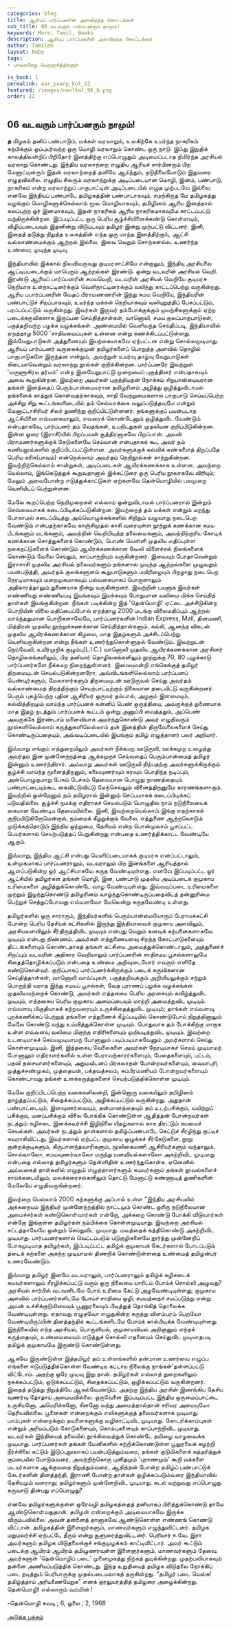 ```yaml
---
categories: blog
title: ஆரியப் பார்ப்பனரின் அளவிறந்த கொட்டங்கள்
sub_title: 06 ﻿வடவரும் பார்ப்பனரும் நாமும்!
keywords: More, Tamil, Books
description: ஆரியப் பார்ப்பனரின் அளவிறந்த கொட்டங்கள்
author: Tamilan
layout: Ruby
tags:
- பாவலரேறு பெருஞ்சித்திரனார் 

is_book: 1
permalink: aar_paarp_kot_12
featured: /images/noolkal_96_6.png
order: 12
---
```



## 06 ﻿வடவரும் பார்ப்பனரும் நாமும்!

**த** மிழகம் தனிப் பண்பாடும், மக்கள் வரலாறும், உலகிற்கே உயர்ந்த நாகரிகம் கற்பிக்கும் ஒப்புயர்வற்ற ஒரு மொழி வரலாறும் கொண்ட ஒரு நாடு. இஃது இறுதிக் காலத்திலன்றிப் பிறிதோர் இனத்திற்கு எப்பொழுதும் அடிமைப்படாத நிமிர்ந்த அரசியல் வரலாறு கொண்டது. இந்திய வரலாற்றை எழுதிய ஆரியச் சார்பினரும் பிற மேனாட்டினரும் இதன் வரலாற்றைத் தனியே ஆய்ந்தும், நடுநிலையோடும் இதுவரை எழுதவில்லை. எழுதிய சிலரும் வரலாற்றுக்கு அடிப்படையான மொழி, இனம், பண்பாடு, நாகரிகம் என்ற வரலாற்றுப் பாகுபாட்டின் அடிப்படையில் எழுத முற்படவே இல்லை; எனவே இந்தியப் பண்பாடே தமிழகத்தின் பண்பாடாகவும், சமற்கிருத மே தமிழகத்து வழங்கும் மொழிகளுக்கெல்லாம் மூல மொழியாகவும், தமிழினம் ஆரிய இனத்தால் கலப்புற்ற ஓர் இனமாகவும், இதன் நாகரிகம் ஆரிய நாகரிகமாகவுமே காட்டப்பட்டு வந்திருக்கின்றன. இப்படிப்பட்ட ஒரு பெரிய சூழ்ச்சியினைக்கண்டு கொள்ளவும், விழிப்படையவும் இதனின்று விடுபடவும் தமிழர் இன்று முற்பட்டு விட்டனர். இனி, இதைத் தடுத்து நிறுத்த உலகத்தின் எந்த ஒரு மாந்த இனத்திற்கும், ஆட்சி வல்லாண்மைக்கும் ஆற்றல் இல்லை. இவை வெறும் சொற்களல்ல. உணர்ந்த உண்மை; முடிந்த முடிவு.

இந்தியாவில் இக்கால் நிலவிவருவது குடியரசாட்சியே என்றாலும், இந்தியு அரசியலை ஆட்டிப்படைக்கும் மாபெரும் ஆற்றல்கள் இரண்டு. ஒன்று வடவரின் அரசியல் வெறி. இரண்டு ஆரியப் பார்ப்பனரின் சமயவெறி, வடவரின் அரசியல் வெறியே குடியரசு நெறியாக உள்நாட்டினர்க்கும் வெளிநாட்டினர்க்கும் வலிந்து காட்டப்பெற்று வருகின்றது. ஆரிய பபார்ப்பனரின் வேதப் பிராமணணரின் இந்து சமய வெறியே, இந்தியரின் பண்பாட்டுச் சிறப்பாகவும், உயர்ந்த மக்கள் நெறியாகவும் வலியுறுத்திப் பேசப்பட்டும், பரப்பப்பட்டும் வருகின்றது. இவர்கள் இருவர் தம்போக்குக்கும் முயற்சிகளுக்கும் ஏற்ற படைக்கருவிகளாக இருப்பன செய்தித்தாள்கள், வானொலி, சமய குலப்பாகுபாடுகள், பகுத்தறிவற்ற பழக்க வழக்கங்கள். அண்மையில் வெளிவந்த செய்திப்படி, இந்தியாவில் ஏறத்தாழ 5000 'சாதியமைப்புகள் உள்ளன என்று கணக்கிடப்பட்டுள்ளது. இவ்வேறுபாடுகள் அத்துணையும் இயற்கையாகவே ஏற்பட்டன என்று சொல்லமுடியாது. ஆரியப் பார்ப்பனர் வருகைக்குமுன் தமிழர்களைப் பொறுத்த அளவில் தொழில் பாகுபாடுகளே இருந்தன என்றும், அவற்றுள் உயர்வு தாழ்வு வேறுபாடுகள் கிடையாவென்றும் வரலாற்று நூல்கள் குறிக்கின்றன. பார்ப்பனரே இவற்றுள் 'வருணாசிரம தர்மம்' என்ற இனவேறுபாட்டு முறையைப் புகுத்தினர் என்பதாகவும் அவை கூறுகின்றன. இவற்றை அவர்கள் புகுத்தியதன் நோக்கம் சிறுபான்மையரான தங்கள் இனத்தைப் பெரும்பான்மையரான தமிழரினம் அழித்து ஒழித்துவிடாமல் தங்களைக் காத்துக் கொள்வதற்காகவும், சாதி வேற்றுமைகளால் பாகுபாடு செய்யப்பெற்ற அச்சிறு சிறு கூட்டங்களிடையில் தம் செல்வாக்கை வலுப்படுத்தவுமே என்றும் மேனாட்டாசிரியர் சிலர் துணிந்து குறிப்பிட்டுள்ளனர். தங்களுக்குப் பயன்படாத ஆட்சியினை எவ்வகையாலும், எவரைக் கொண்டேனும் ஒழித்துவிட வேண்டும் என்பதாகவே, பார்ப்பனர் தம் வேதங்கள், உபநிடதுகள் முதலியன குறிப்பிடுகின்றன. இன்ன ஓரை (இராசி)யில் பிறப்பவன் சூத்திரனாகவே பிறப்பான். அவன் பிராமணர்களுக்குக் கேடுகளையே செய்வான் என்பதாகக் கூட அவர் தம் கணியநூல்களில் குறிப்பிடப்பட்டுள்ளன. அவர்களுக்குக் கல்விக் கண்களைத் திறப்பதே பெரிய கரிசு(பாவம்) என்றெல்லாம் அவர்தம் நெறிநூல்கள் சாற்றுகின்றன. இவற்றிற்கெல்லாம் சான்றுகள், அடிப்படைகள் ஆயிரக்கணக்காக உள்ளன. அவற்றை யெல்லாம், இங்கெடுத்துக் கூறுவதானால் இக்கட்டுரை ஒரு பெரிய நூலாகவே விரியும்; மேலும் அவைபோன்ற எடுத்துக்காட்டுகள் ஏற்கனவே
தென்மொழியில் பலமுறை வெளியிடப் பெற்றுள்ளன.

மேலே கூறப்பெற்ற நெறிமுறைகள் எல்லாம் ஒன்றுவிடாமல் பார்ப்பனரால் இன்றும் செவ்வையாகக் கடைப்பிடிக்கப்படுகின்றன. இவற்றைத் தம் மக்கள் என்றும் மறந்து போகாமல் கடைப்பிடித்து அவ்வொழுக்கங்களில் சிறிதும் வழுவாது நடைபெற வேண்டும் என்பதற்காகவே காஞ்சிமுதல் காசி வரையுள்ள நூற்றுக் கணக்கான சமய பீடங்களும் மடங்களும், அவற்றின் வெறிபிடித்த தலைமைகளும், அவற்றிற்குரிய கோடிக் கணக்கான சொத்துகளைக் கொண்டும், பொண் வெள்ளி முதலிய மதிப்புள்ள நகைநட்டுகளைக் கொண்டும் ஆயிரக்கணக்கான வேலி விளைச்சல் நிலங்களைக் கொண்டும் வேலை செய்தும், காப்பாற்றியும் வருகின்றனர். இவையும் போதாவென்றும் இராசாசி முதலிய அரசியல் தலைவர்களும் தங்களால் முடிந்த ஆற்றல்களை முழுவதும் பயன்படுத்தி, அவர்தம் குலங்களுளம் கூறுபாடுகளும் மயிரிழையும் பிறழாது நடைபெற நேரடியாகவும் மறைமுகமாகவும் பல்வகையாகப் பொருளாலும் அதிகாரத்தாலும்.துணையாக நின்று வருகின்றனர். இவற்றின் பயனாக இவர்கள் எண்ணியது எண்ணியபடி இயங்கவும் இயக்கவும் போதுமான வலிமை மிக்க செய்தித் தாள்கள் இயங்குகின்றன. நீங்கள் படிக்கின்ற இத் 'தென்மொழி' ஏட்டை அச்சிடுகின்ற பொறியின் விலை மதிப்பைப்போல் ஏறத்தாழ 2000 மடங்கு விலைமதிப்பும் ஆற்றல் வாய்ந்ததுமான பொறிகளாலேயே, பார்ப்பனர்களின் Indian Express, Mail, தினமணி, மித்திரன் முதலிய நூற்றுக்கணக்கான செய்தித்தாள்களும், கல்கி, ஆனந்த விகடன் முதலிய ஆயிரக்கணக்கான கிழமை, மாத இதழ்களும் அச்சிடப்பெற்று வெளிவருகின்றன என்று நீங்கள் உணர்ந்துகொள்ளுதல் வேண்டும். இவற்றுடன் நெய்வேலி, உயிர்முறிக் குழும்பு(L.I.C.) வானொலி முதலிய ஆயிரக்கணக்கான அரசினர் தொழிலகங்களிலும், பிற தனியார் தொழிலகங்களிலும் நூற்றுக்கு 70, 80 புழுக்காடு பார்ப்பனர்களே நீக்கமற நிறைந்துள்ளனர். இவையுமன்றி எங்கெங்குத் தமிழர் திறமையுடன் செயல்படுகின்றனரோ, அவ்விடங்களிலெல்லாம் பார்ப்பனப் பெண்டிர்களும், மேலாளர்களும் திறமையுடன் ஊடுருவல் செய்து அவர்தம் வல்லாண்மைத் திறத்திற்கும் செயற்பாட்டிற்கும் நிலையான தடையிட்டு வருகின்றனர். பெரும் புகழ்பெற்ற புதின ஆசிரியர் ஒருவர் தம்பால், அழகும் இளமையும், கல்வித்திறமும் வாய்ந்த பார்ப்பனக் கன்னிப் பெண் ஒருத்தியை, அவருக்குத் துணையாக மாத இதழ் நடத்தும் பார்ப்பனக் கூட்டம் ஒன்று அனுப்பி வைத்ததும், அப்பெண் அவருக்கே இரண்டாம் மனைவியாக அமர்ந்துகொண்டு அவர் எழுதிவரும் நூல்களிலெல்லாம்
கருத்துகளிலெல்லாம் தன் இனத்தின் திருவேலைகளைச் செய்து கொண்டிருப்பதையும், அவ்வடிப்படையில் இயங்கும் தமிழ் எழுத்தாளர் பலர் அறியார்.

இவ்வாறு எங்கும் எத்துறையிலும் அவர்கள் நீக்கமற ஊடுருவி, ஊக்கமுற உழைத்து அவர்தம் இன முன்னேற்றத்தை ஆக்கமுறச் செய்வதைப் பெரும்பான்மைத் தமிழர் இன்னும் உணர்ந்திரார். அவ்வாறு அவர்கள் ஊடுருவி நிற்பதற்கு அவர்களுக்கிருக்கும் சூழ்ச்சி வாய்ந்த மூளைத்திறனும், கலையுணர்வும் கரவும் பொதிந்த நடிப்பும், அன்பொழுகுமாறு பேசும் பேச்சும் தேவையான பொழுது நாணத்தையும் பண்பாட்டையும்கூட கைவிட்டுவிட்டு மேற்செல்லும் வினைத்திறனுமே காரணங்களாகும். இவற்றில் ஒன்றேனும் நம் தமிழரால் இன்னும் செப்பமாகக் கடைப்பிடிக்கப் படுவதில்லை. சூழ்ச்சி நமக்கு எதிராகச் செயல்படும் பொழுதில் நாம் நடுநிலையைக் கையாள வேண்டிய தேவையில்லை. இனி, இவற்றையெல்லாம் இங்கு எதற்காகக் குறிப்பிடுகிறோமென்றால், நம்மைக் கீழறுக்கும் வேலை, எத்துணை ஆற்றலொடும் முடுக்கத்தொடும் இந்திய ஒற்றுமை, தேசியம் என்ற பொன்முலாம் பூசப்பட்ட பெயர்களால் செயற்படுத்தப் பெறுகின்றது என்பதை உணர்த்திக்காட்ட வேண்டியே ஆகும்.

இவ்வாறு, இந்திய ஆட்சி என்பது வெளிப்படையாகக் குடியரசு எனப்பட்டாலும், உள்முகமாகப் பார்ப்பனராலும், வடவராலும் பிற இனங்களை ஆரியத்தால் ஆளப்படுகின்ற ஓர் ஆட்சியாகவே கருத வேண்டியுள்ளது. எனவே இப்படிப்பட்ட ஓர் ஆட்சியில் தமிழர்கள் தங்கள் மொழி, இன, பண்பாடு முதலிய அடிப்படைக் குமுகாய உரிமைகளை அழித்துக்கொண்டே வாழ வேண்டியுள்ளது. இவ்வடிப்படை உரிமைகளை முற்றும் இழந்துகொண்டு தமிழரினம் வாழ்ந்துகொண்டிருப்பதைவிடத் தன்னுரிமை பெற்றுச் செத்துப்போவது எவ்வளவோ மேலென்று கருதவேண்டி உள்ளது.

தமிழர்களில் ஒரு சாராரும், இந்தியர்களில் பெரும்பான்மையோரும் பேராயக்கட்சி போன்ற பெரிய தேசியக் கட்சிகளில் இருந்து இந்தியாவைக் குமுகாய அளவிலும், அரசியலளவிலும் சீர்திருத்திவிட முடியும் என்பது வெறும் கனவுக் கற்பனைகளாகவே முடியும் என்பது திண்ணம். அவர்கள் எத்துணையளவு சிறந்த கோட்பாடுகளையும் திட்டங்களையும் கொண்டதாகத் தங்கள் கட்சியை அமைத்துக்கொண்டாலும், அத்துணைச் சிறப்பும் வடவரின் அதிகார வெறியாலும் பார்ப்பனரின் சாதிசமய பூசல்களாலுமே சிதைத்தொழிக்கப்படும் என்பதை உண்மை அறிவுடையோர் எவரும் எளிதே கண்டுகொள்வர். குறிப்பாகப் பார்ப்பனர்க்கிருக்கும் படைக் கருவிகளான செய்தித்தாள்கள், வானொலி வாய்ப்புகள், பகுத்தறிவுக்கும் அறிவியலுக்கும் சற்றும் பொருந்தி வராத இந்து சமயப் பூசல்கள், வேத புராணப் பழக்க வழக்கங்கள் முதலியவற்றைக் கொண்டு, அவர்கள் எத்தகைய பெரிய அரசையும் கவிழ்த்துவிட முடியும், எத்தகைய பெரிய குமுகாய அமைப்பையும் மாற்றி அமைத்துவிட முடியும். எவ்வளவு மிகுதியாகக் கற்றவரையும் உருச்சிதைத்துவிட முடியும்; தாங்கள் எவ்வளவு புறக்கணிக்கப் பெற்றுத் தங்களை எத்துணைக் கீழ்ப்படியில் கொண்டுபோய் நிறுத்தினாலும் மேலே கொண்டு வந்து உய்வித்துக்கொள்ள முடியும். பொதுவாக தம் போக்கிற்கு மாறாக உள்ள எவ்வளவு வலிமை மிகுந்த எதிரிகளையும் முறியடித்துவிட முடியும். இவற்றை உடனடியாகச் செய்யமுடியாமற் போனாலும் படிப்படியாகவேனும் அவர்களால் செய்து கொள்ளமுடியும். இனி, இத்தகைய வேலைகளை அவர்கள் நேரடியாகச் செயய் முடியாமற் போனாலும் எதிராளர்களில் உள்ள பேராவற்காரர்களையும், பேதைகளையும், பட்டம், பதவி தசையாளர்களையும், அநுமவீடனப் பிரகலாதன் போன்றவர்களையும், வையாபுரி, முத்துச்சண்முகம், முத்தையன், பக்தவத்சலம், சுப்பிரமணியம் போன்றவர்களையும் கொண்டாவது தங்கள் உளக்கருத்துகளைச் செயற்படுத்திக்கொள்ள முடியும்.

மேலே குறிப்பிடப்பெற்ற வகைகளிலன்றி, இன்னொரு வகையிலும் தமிழினம் தாழ்த்தப்பட்டும், சிதைக்கப்பட்டும், அழிக்கப்பட்டும் வருகின்றது. அதுதான் பண்பாட்டையும், இனவுணர்வையும், தன்மானத்தையும் தம் உடற்பசிக்கும், வயிற்றுப் பசிக்கும், மனப்பசிக்கும் விலை போக்கிக் கொண்டுள்ள ஆதித்தன் போன்றவர்கள் நடத்தும் கழிசடை இனக்கவர்ச்சி இழிநிலை யிதழ்களால் காசு திரட்டும் கயமைச் செயல்கள். அவர்கள் நடத்தும் தாள்களால் தமிழ்ப்பண்பாடே கெட்டுச் சீரழிந்து குட்டிச் சுவராகிவிட்டது. இவர்களால் ஏற்பட்ட குமுகாய ஒழுக்கச் சீர்கேடுகளை, நூறு குன்றக்குடிகளும், கிருபானந்தவாரிகளும், மூலிகைமணி ஆசிரியர்களும் வந்தாலும், சொல்லாலோ, சமயவுணர்வாலோ மருந்து மனவியல்களாலோ அகற்றிவிட முடியாது என்பதை எல்லாத் தமிழர்களும் தெள்ளிதின் உணர்ந்துகொள்க. ஏனெனில் அவ்வகைத் தாள்களில் எழுதும் எழுத்தாளர்களும் கயவர்களும் தங்கள் தூவல்களைச் சாய்க்கடையிலும், மலக்கரைசல்களிலும் தொட்டு மேனாட்டு கண்ணாடித் துணிகளின் மேலேயே எழுதிவருகின்றனர்.

இவற்றை யெல்லாம் 2000 கற்களுக்கு அப்பால் உள்ள “இந்திய அரசியலில் அக்கறையும் இந்தியர் முன்னேற்றத்தில் நாட்டமும் கொண்ட ஓரிரு நடுநிலையான அமைச்சர்கள் கண்டுகொள்வார்கள் என்றோ, அக்கறை கொண்டு போக்கி விடுவார்கள் என்றோ இங்குள்ள தமிழர்கள் நம்பிக்கை கொள்ளமுடியாது. இவற்றை அரசியல் சட்டத்தாலேயே ஒன்றும் செய்துவிட முடியாது. மவத்தைக் கத்திகொண்டு அகற்றிவிட முடியாது. பார்பயனர்களால் வெட்டப்படும் படுகுழிகளையே தூர்த்து முன்னேறிப் போகமுடியாத தமிழர்கள், இப்படிப்பட்ட தமிழ்க் குமுகாயக் கேடர்களால் போடப்படும் தடைக் கற்களை அகற்ற முடியாமல் திணறிக் கொண்டுள்ளதை உண்மைத் தமிழன்பர் உணரவேண்டும்.

இவ்வாறு தமிழர் இனமே வடவராலும், பார்ப்பனராலும் தமிழ்க் கழிசடைக் கயவர்களாலும் சீரழிக்கப்பட்டு வரும் ஒரு நிலையை யாரிடம் போய்க் சொல்லி அழுவது? அரசியல் சார்பில் வடவனிடமே போய் உரிமை கேட்டு அழவேண்டியுள்ளது; குமுகாய அளவில் பார்ப்பனர்களிடமே போய்ச் சாதியை ஒழி, சமயத்தைச் சமப்படுத்து என்று அவன் உச்சிக்குடுமியையும் பூணுரலையும் பிடித்துத் தொங்கித் தொலைக்க வேண்டியுள்ளது. ஏதாவது எழுதவோ எழுதுகின்ற கருத்து விளம்பரம் பெறவோ வேண்டியிருப்பின் தினத்தந்திக் கூட்டங்களிடமே போய்க் கால்பிடிக்க வேண்டியுள்ளது. இந்நிலையில் எந்த அரசியல், பொருளியல், குமுகாயவியல் அறிஞனும் எந்தக் கருத்தையும், உண்மையையும் எடுத்துச் சொல்லி எதனையும் செய்துவிட முடியாதபடி தமிழ்க் குமுகாயமே இருண்டு கொண்டுள்ளது.

ஆகவே இருண்டுள்ள இத்தமிழர் தம் உள்ளங்களில் தன்மான உணர்வை எழுப்ப எங்களை ஈடுபடுத்திக்கொள்ள வேண்டிய கட்டாய நிலைக்கு நாங்கள்'தள்ளப்பட்டு விட்டோம். அதற்கு ஒரே முடிவு இது தான். தமிழர்கள் எல்லாத் துறைகளிலும் நசுக்கப்பட்டும், ஒடுக்கப்பட்டும், சிதைக்கப்பட்டும், ஒழிக்கப்பட்டும் வருகின்றனர். இதைத் தடுத்து நிறுத்தியே ஆகல்வேண்டும். அதற்கு இந்திய அரசின் இணங்கிய தேசிய வுணர்வு தோதாய் அமையவில்லை. ஒருவேளை இப்படிப்பட்ட இந்திய ஒருமைப்பாட்டை உருசியனோ, அமெரிக்கனோ, சீனனோ வந்து அமைத்தால்தான் சரிவர அமையுமோ தெரியவில்லை. பூனைகள் என்றைக்கும் எலிகளுக்குத் தலைவர்களாக முடியாது. பாம்புகள் என்றைக்கும் தவளைகளுக்கு வழிகாட்டிவிட முடியாது. கோடரிக்காம்புகள் என்றும் அரியப்படும் கோடுகளையும், கொம்புகளையும் காப்பாற்றிவிட முடியாது. வடவர்கள் இந்தியைத் தலையில் தூக்கிவைத்துக் கொண்டே தமிழை வாழவைக்க முடியாது. பார்ப்பனர்கள் தங்கள் மேனிகளில் சுற்றிக்கொண்டுள்ள பூலுரலைக் கழற்றி நீர்ச்சிலை கட்டும் இடுப்புநூலாகப் பயன்படுத்தும்வரை, தங்கள் குடுமிகளைக் கத்தரித்துக் குப்பையில் போடும்வரை, அவற்றிற்கொரு புனிதமும் 'புராணமும்' கூறி மக்களை மடயர்களாக ஆக்குவதை நிறுத்தும்வரை, ஆதித்தன் போன்ற தமிழ்ப் பண்பாட்டுக் கேடர்களின் தினத்தந்தி, இராணி போன்ற தாள்கள் ஒழிக்கப்படும்வரை இந்தியாவில் தேசியமும் வளராது; தமிழர்களும் முன்னேறிவிட முடியாது. கடல் வற்றுவது எப்பொழுது கருவாடு தின்பது எப்பொழுது?

எனவே தமிழர்களுக்குள்ள ஒரேவழி தமிழகத்தைத் தனியாகப் பிரித்துக்கொண்டு தாமே ஆண்டுகொள்வதுதான். தமிழன் என்றைக்கும் அடிமையாகவே இருக்க விரும்பவில்லை. அவன் தன்னைத் தானாகவே ஆண்டுகொள்ள எண்ணங் கொண்டு விட்டான். தமிழகத்தின் இளைஞர்களும், மாணவர்களும் எழுந்துவிட்டனர். தமிழக மறுமலர்ச்சி ஏற்பட்டே தீரும் என்று சூளுரைத்துவிட்டனர். பெரியார் ஈ.வே. இரா அவர்களும் தமிழக விடுதலைக்குச் சங்குமுழக்கம் காட்டிவிட்டார். அவர் கூட்டும் படைக்கு ஆயிரம் ஆயிரம் தமிழுணர்வுள்ள இளைஞர்களும், மாணவர்களும் தேவை. அவர்களுள் 'தென்மொழிப் படை' முனைமுகத்து நிற்கத் துடிக்கின்றது. முதற்பலியாகவும் தன்னை அணியப்படுத்திக் கொண்டது. இந்த உறுதியைத் தமிழக விடுதலை நோக்கிப் படை நடித்தும் பெரியாருக்கு முதல்படையலாகத் தருகின்றது. “தமிழர் படை வெல்க! தமிழ்த்தாய் அரியணையேறுக” எனக் குரலுயர்த்தித் தமிழரை அழைக்கின்றது. தென்மொழி! எல்லாரும் வம்மின் !

-தென்மொழி சுவடி ; 6, ஓலை ; 2, 1968 

[அடுத்த பக்கம்](aar_paarp_kot_13)
